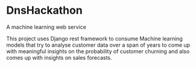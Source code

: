 # DnsHackathon
A machine learning web service

This project uses Django rest framework to consume Machine learning models that try to analyse customer data over a span of years to come up with meaningful insights on the probability of customer churning and also comes up with insights on sales forecasts.
